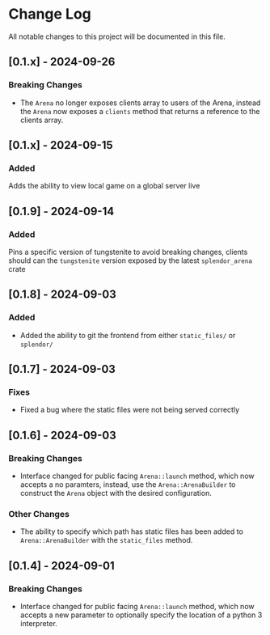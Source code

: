 # Change Log

All notable changes to this project will be documented in this file.

##  [0.1.x] - 2024-09-26

### Breaking Changes

- The `Arena` no longer exposes clients array to users of the Arena, instead
  the `Arena` now exposes a `clients` method that returns a reference to the
  clients array.

## [0.1.x] - 2024-09-15

### Added

Adds the ability to view local game on a global server live

## [0.1.9] - 2024-09-14

### Added

Pins a specific version of tungstenite to avoid breaking changes,
clients should can the  `tungstenite` version exposed by the latest `splendor_arena` crate

 
## [0.1.8] - 2024-09-03
 
### Added

- Added the ability to git the frontend from either `static_files/` or `splendor/`  

## [0.1.7] - 2024-09-03
 
### Fixes

- Fixed a bug where the static files were not being served correctly 

## [0.1.6] - 2024-09-03
 
### Breaking Changes

- Interface changed for public facing `Arena::launch` method, which
now accepts a no paramters, instead, use the `Arena::ArenaBuilder` to
construct the `Arena` object with the desired configuration.

### Other Changes

- The ability to specify which path has static files has been added
to `Arena::ArenaBuilder` with the `static_files` method.
 
## [0.1.4] - 2024-09-01 
 
 
### Breaking Changes

- Interface changed for public facing `Arena::launch` method, which
now accepts a new parameter to optionally specify the location of a python 3
interpreter.
 
